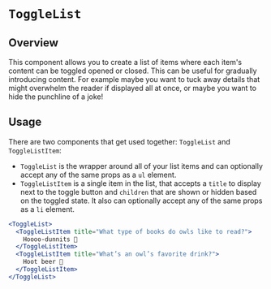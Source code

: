 # `ToggleList`

## Overview

This component allows you to create a list of items where each item's content
can be toggled opened or closed. This can be useful for gradually introducing
content. For example maybe you want to tuck away details that might overwhelm
the reader if displayed all at once, or maybe you want to hide the punchline of
a joke! 

## Usage

There are two components that get used together: `ToggleList` and
`ToggleListItem`: 
- `ToggleList` is the wrapper around all of your list items and
can optionally accept any of the same props as a `ul` element.
- `ToggleListItem` is a single item in the list, that accepts a `title` to display
next to the toggle button and `children` that are shown or hidden based on the
toggled state. It also can optionally accept any of the same props as a `li`
element. 

```jsx
<ToggleList>
  <ToggleListItem title="What type of books do owls like to read?">
    Hoooo-dunnits 🔎
  </ToggleListItem>
  <ToggleListItem title="What’s an owl’s favorite drink?">
    Hoot beer 🥤
  </ToggleListItem>
</ToggleList>
```